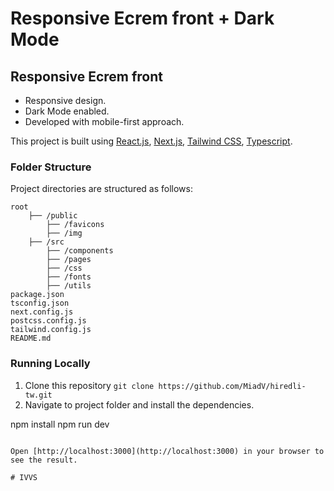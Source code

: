 # Responsive Ecrem front + Dark Mode

## Responsive Ecrem front

- Responsive design.
- Dark Mode enabled.
- Developed with mobile-first approach.

This project is built using [React.js](https://reactjs.org/), [Next.js](https://nextjs.org/), [Tailwind CSS](https://tailwindcss.com/), [Typescript](https://www.typescriptlang.org/).



### Folder Structure

Project directories are structured as follows:

```
root
    ├── /public
        ├── /favicons
        ├── /img
    ├── /src
        ├── /components
        ├── /pages
        ├── /css
        ├── /fonts
        ├── /utils
package.json
tsconfig.json
next.config.js
postcss.config.js
tailwind.config.js
README.md
```

### Running Locally

1. Clone this repository `git clone https://github.com/MiadV/hiredli-tw.git`
2. Navigate to project folder and install the dependencies.


npm install
npm run dev
```

Open [http://localhost:3000](http://localhost:3000) in your browser to see the result.

# IVVS
